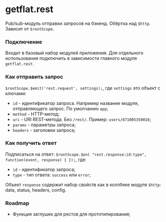 # getflat.rest

Pub/sub-модуль отправки запросов на бэкенд. Обёртка над `$http`. Зависит от `$rootScope`.

### Подключение

Входит в базовый набор модулей приложения. Для отдельного использования подключить в зависимости главного модуля `getflat.rest`.

### Как отправить запрос

`$rootScope.$emit('rest.request', settings);`, где `settings` это объект с ключами:

* `id` - идентификатор запроса. Например название модуля, отправляющего запрос. По умолчанию `app`;
* `method` - HTTP-метод;
* `uri` - URI REST-метода. Без `/rest/`. Пример: `users/871005350016`;
* `params` - параметры запроса;
* `headers` - заголовки запроса;

### Как получить ответ

Подписаться на ответ: `$rootScope.$on( "rest.response:id:type", function(event, response) { });`, где:

* `id` - идентификатор запроса;
* `type` - тип ответа: `success` или `error`;

Объект `response` содержит набор свойств как в коллбеке модуля `$http`: data, status, headers, config.

### Roadmap

* Функция заглушек для рестов для прототипирования;
